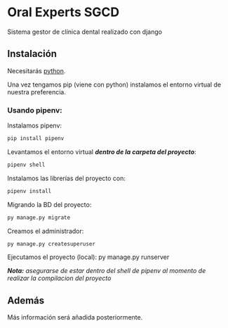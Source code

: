# Oral Experts SGCD

Sistema gestor de clínica dental realizado con django

## Instalación

Necesitarás [python](https://www.python.org/downloads/).

Una vez tengamos pip (viene con python) instalamos el entorno virtual de nuestra preferencia.

### Usando pipenv:
Instalamos pipenv:
```bash
pip install pipenv
```

Levantamos el entorno virtual ***dentro de la carpeta del proyecto***:
```bash
pipenv shell
```

Instalamos las librerías del proyecto con:
```bash
pipenv install
```

Migrando la BD del proyecto:
```bash
py manage.py migrate 
```

Creamos el administrador:
```bash
py manage.py createsuperuser
```

Ejecutamos el proyecto (local):
py manage.py runserver 

***Nota:*** *asegurarse de estar dentro del shell de pipenv al momento de realizar la compilacion del proyecto*

## Además

Más información será añadida posteriormente.